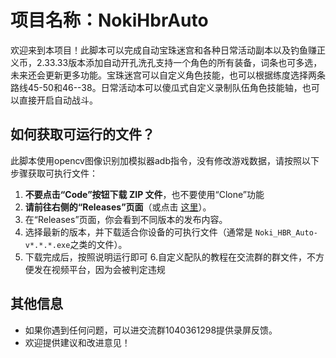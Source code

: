 # 项目名称：NokiHbrAuto

欢迎来到本项目！此脚本可以完成自动宝珠迷宫和各种日常活动副本以及钓鱼赚正义币，2.33.33版本添加自动开孔洗孔支持一个角色的所有装备，词条也可多选，未来还会更新更多功能。宝珠迷宫可以自定义角色技能，也可以根据练度选择两条路线45-50和46--38。日常活动本可以傻瓜式自定义录制队伍角色技能轴，也可以直接开启自动战斗。

## 如何获取可运行的文件？

此脚本使用opencv图像识别加模拟器adb指令，没有修改游戏数据，请按照以下步骤获取可执行文件：

1. **不要点击“Code”按钮下载 ZIP 文件**，也不要使用“Clone”功能
2. **请前往右侧的“Releases”页面**（或点击 [这里](https://github.com/nokiruy/Noki-hbr-Auto/releases)）。
3. 在“Releases”页面，你会看到不同版本的发布内容。
4. 选择最新的版本，并下载适合你设备的可执行文件（通常是 `Noki_HBR_Auto-v*.*.*.exe`之类的文件）。
5. 下载完成后，按照说明运行即可
6.自定义配队的教程在交流群的群文件，不方便发在视频平台，因为会被判定违规

## 其他信息

- 如果你遇到任何问题，可以进交流群1040361298提供录屏反馈。
- 欢迎提供建议和改进意见！

